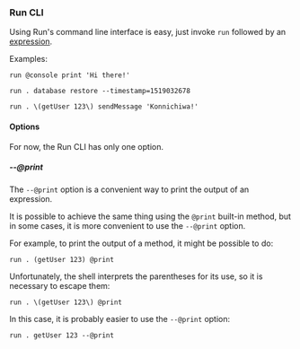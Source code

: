 ### Run CLI

Using Run's command line interface is easy, just invoke `run` followed by an [expression](/docs/reference/expressions).

Examples:

```
run @console print 'Hi there!'
```

```
run . database restore --timestamp=1519032678
```

```
run . \(getUser 123\) sendMessage 'Konnichiwa!'
```

#### Options

For now, the Run CLI has only one option.

##### --@print

The `--@print` option is a convenient way to print the output of an expression.

It is possible to achieve the same thing using the `@print` built-in method, but in some cases, it is more convenient to use the `--@print` option.

For example, to print the output of a method, it might be possible to do:

```
run . (getUser 123) @print
```

Unfortunately, the shell interprets the parentheses for its use, so it is necessary to escape them:

```
run . \(getUser 123\) @print
```

In this case, it is probably easier to use the `--@print` option:

```
run . getUser 123 --@print
```
